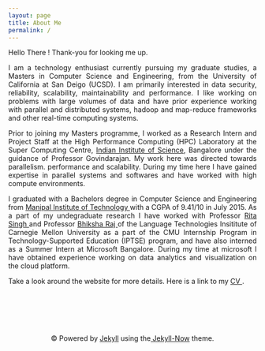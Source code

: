 ```yaml
---
layout: page
title: About Me
permalink: /
---
```


<span style="text-align: justify;">
Hello There ! Thank-you for looking me up. 

I am a technology enthusiast currently pursuing my graduate studies, a Masters in Computer Science and Engineering, from the University of California at San Deigo (UCSD). I am primarily interested in data security, reliability, scalability, maintainability and performance. I like working on problems with large volumes of data and have prior experience working with parallel and distributed systems, hadoop and map-reduce frameworks and other real-time computing systems.

Prior to joining my Masters programme, I worked as a Research Intern and Project Staff  at the High Performance Computing (HPC) Laboratory at the Super Computing Centre</a>, <a href = "http://www.iisc.ernet.in/">Indian Institute of Science</a>, Bangalore under the guidance of Professor Govindarajan. My work here was directed towards parallelism. performance and scalability. During my time here I have gained expertise in parallel systems and softwares and have worked with high compute environments. 

I graduated with a Bachelors degree in Computer Science and Engineering from  <a href = "http://manipal.edu/mu.html"> Manipal Institute of Technology </a> with a CGPA of 9.41/10 in July 2015. As a part of my undegraduate research  I have worked with Professor <a href ="https://scholar.google.com/citations?user=0lMANmwAAAAJ&hl=en"> Rita Singh </a> and Professor <a href="https://scholar.google.com/citations?user=IWcGY98AAAAJ"> Bhiksha Raj </a> of the Language Technologies Insititute of Carnegie Mellon University as a part of the CMU Internship Program in Technology-Supported Education (IPTSE) program, and have also interned as a Summer Intern at Microsoft Bangalore. During my time at microsoft I have obtained experience working on data analytics and visualization on the cloud platform. 


Take a look around the website for more details. 
Here is a link to my  <a href = "http://tejeswinisundaram.github.io/assets/tejeswini_resume.pdf"> CV </a>.
</span>

<br/>
<br/>
<br/>
<br/>
<br/>

<div class="container" align="center">
<span>&copy; Powered by  <a href="http://jekyllrb.com" rel="nofollow">Jekyll</a> using the<a href="http://www.jekyllnow.com/" rel="no follow"> Jekyll-Now</a> theme.</span>
</div>
